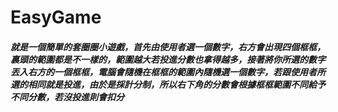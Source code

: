 # EasyGame
 
##### 就是一個簡單的套圈圈小遊戲，首先由使用者選一個數字，右方會出現四個框框，裏頭的範圍都是不一樣的，範圍越大若投進分數也拿得越多，接著將你所選的數字丟入右方的一個框框，電腦會隨機在框框的範圍內隨機選一個數字，若跟使用者所選的相同就是投進，由於是採計分制，所以右下角的分數會根據框框範圍不同給予不同分數，若沒投進則會扣分




